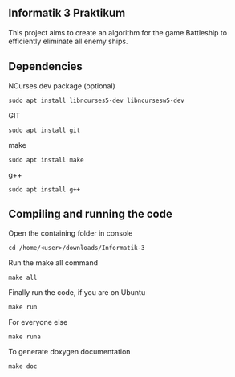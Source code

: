 ## Informatik 3 Praktikum

This project aims to create an algorithm for the game Battleship to efficiently eliminate all enemy ships.

## Dependencies
NCurses dev package  (optional)
```
sudo apt install libncurses5-dev libncursesw5-dev
```

GIT
```
sudo apt install git
```

make
```
sudo apt install make
```

g++
```
sudo apt install g++
```

## Compiling and running the code

Open the containing folder in console
```
cd /home/<user>/downloads/Informatik-3
```

Run the make all command
```
make all
```

Finally run the code, if you are on Ubuntu
```
make run
```

For everyone else
```
make runa
```

To generate doxygen documentation
```
make doc
```
